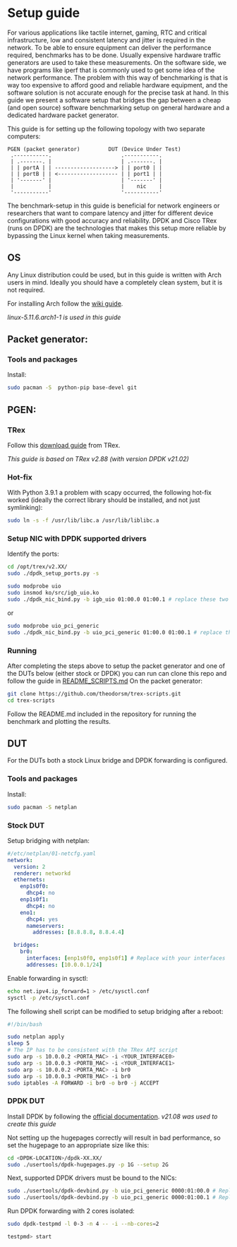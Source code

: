 # Setup guide

For various applications like tactile internet, gaming, RTC and critical infrastructure, low and consistent latency and jitter is required in the network. To be able to ensure equipment can deliver the performance required, benchmarks has to be done. Usually expensive hardware traffic generators are used to take these measurements. On the software side, we have programs like iperf that is commonly used to get some idea of the network performance. The problem with this way of benchmarking is that is way too expensive to afford good and reliable hardware equipment, and the software solution is not accurate enough for the precise task at hand. In this guide we present a software setup that bridges the gap between a cheap (and open source) software benchmarking setup on general hardware and a dedicated hardware packet generator.

This guide is for setting up the following topology with two separate computers:
```
PGEN (packet generator)         DUT (Device Under Test)
 .-----------.                      .-----------.
 | .-------. |                      | .-------. |
 | | portA | | -------------------> | | port0 | |
 | | portB | | <------------------- | | port1 | |
 | '-------' |                      | '-------' |
 |           |                      |    nic    |
 '-----------'                      '-----------'
```

The benchmark-setup in this guide is beneficial for network engineers or researchers that want to compare latency and jitter for different device configurations with good accuracy and reliability. DPDK and Cisco TRex (runs on DPDK) are the technologies that makes this setup more reliable by bypassing the Linux kernel when taking measurements.

## OS

Any Linux distribution could be used, but in this guide is written with Arch users in mind.
Ideally you should have a completely clean system, but it is not required.

For installing Arch follow the [wiki guide](https://wiki.archlinux.org/index.php/installation_guide).

*linux-5.11.6.arch1-1 is used in this guide*

## Packet generator:

### Tools and packages

Install:

```bash
sudo pacman -S  python-pip base-devel git

```

## PGEN:

### TRex

Follow this [download guide](https://trex-tgn.cisco.com/trex/doc/trex_manual.html#_obtaining_the_trex_package) from TRex.

*This guide is based on TRex v2.88 (with version DPDK v21.02)*

### Hot-fix

With Python 3.9.1 a problem with scapy occurred, the following hot-fix worked (ideally the correct library should be installed, and not just symlinking):

```bash
sudo ln -s -f /usr/lib/libc.a /usr/lib/liblibc.a
```

### Setup NIC with DPDK supported drivers

Identify the ports:

```bash
cd /opt/trex/v2.XX/
sudo ./dpdk_setup_ports.py -s

```

```bash
sudo modprobe uio
sudo insmod ko/src/igb_uio.ko
sudo ./dpdk_nic_bind.py -b igb_uio 01:00.0 01:00.1 # replace these two port-IDs to yours
```

or

```bash
sudo modprobe uio_pci_generic
sudo ./dpdk_nic_bind.py -b uio_pci_generic 01:00.0 01:00.1 # replace these two port-IDs to yours
```

### Running

After completing the steps above to setup the packet generator and one of the DUTs below (either stock or DPDK) you can run can clone this repo and follow the guide in [README_SCRIPTS.md](https://github.com/theodorsm/trex-scripts/blob/main/README_SCRIPTS.md)
On the packet generator:

```bash
git clone https://github.com/theodorsm/trex-scripts.git
cd trex-scripts
```

Follow the README.md included in the repository for running the benchmark and plotting the results.

## DUT

For the DUTs both a stock Linux bridge and DPDK forwarding is configured.

### Tools and packages

Install:

```bash
sudo pacman -S netplan
```

### Stock DUT

Setup bridging with netplan:

```yaml
#/etc/netplan/01-netcfg.yaml
network:
  version: 2
  renderer: networkd
  ethernets:
    enp1s0f0:
      dhcp4: no
    enp1s0f1:
      dhcp4: no
    eno1:
      dhcp4: yes
      nameservers:
        addresses: [8.8.8.8, 8.8.4.4]

  bridges:
    br0:
      interfaces: [enp1s0f0, enp1s0f1] # Replace with your interfaces
      addresses: [10.0.0.1/24]
```


Enable forwarding in sysctl:

```bash
echo net.ipv4.ip_forward=1 > /etc/sysctl.conf
sysctl -p /etc/sysctl.conf
```

The following shell script can be modified to setup bridging after a reboot:

```bash
#!/bin/bash

sudo netplan apply
sleep 5
# The IP has to be consistent with the TRex API script
sudo arp -s 10.0.0.2 <PORTA_MAC> -i <YOUR_INTERFACE0>
sudo arp -s 10.0.0.3 <PORTB_MAC> -i <YOUR_INTERFACE1>
sudo arp -s 10.0.0.2 <PORTA_MAC> -i br0
sudo arp -s 10.0.0.3 <PORTB_MAC> -i br0
sudo iptables -A FORWARD -i br0 -o br0 -j ACCEPT
```

### DPDK DUT

Install DPDK by following the [official documentation](https://doc.dpdk.org/guides/linux_gsg/sys_reqs.html).
*v21.08 was used to create this guide*

Not setting up the hugepages correctly will result in bad performance, so set the hugepage to an appropriate size like this:

```bash
cd <DPDK-LOCATION>/dpdk-XX.XX/
sudo ./usertools/dpdk-hugepages.py -p 1G --setup 2G
```

Next, supported DPDK drivers must be bound to the NICs:
```bash
sudo ./usertools/dpdk-devbind.py -b uio_pci_generic 0000:01:00.0 # Replace with your ID
sudo ./usertools/dpdk-devbind.py -b uio_pci_generic 0000:01:00.1 # Replace with your ID
```

Run DPDK forwarding with 2 cores isolated:
```bash
sudo dpdk-testpmd -l 0-3 -n 4 -- -i --nb-cores=2

testpmd> start
```
